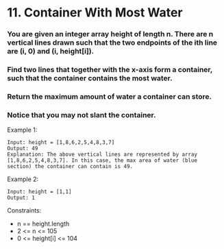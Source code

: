# 11. Container With Most Water

### You are given an integer array height of length n. There are n vertical lines drawn such that the two endpoints of the ith line are (i, 0) and (i, height[i]).

### Find two lines that together with the x-axis form a container, such that the container contains the most water.

### Return the maximum amount of water a container can store.

### Notice that you may not slant the container.

 

Example 1:

````
Input: height = [1,8,6,2,5,4,8,3,7]
Output: 49
Explanation: The above vertical lines are represented by array [1,8,6,2,5,4,8,3,7]. In this case, the max area of water (blue section) the container can contain is 49.
````

Example 2:
````
Input: height = [1,1]
Output: 1
```` 

Constraints:

- n == height.length
- 2 <= n <= 105
- 0 <= height[i] <= 104